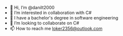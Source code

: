 - 👋 Hi, I’m @danilt2000
- 👀 I’m interested in collaboration with C#
- 🌱 I have a bachelor's degree in software engineering
- 💞️ I’m looking to collaborate on C#
- 📫 How to reach me loker2356@outlook.com

<!---
danilt2000/danilt2000 is a ✨ special ✨ repository because its `README.md` (this file) appears on your GitHub profile.
You can click the Preview link to take a look at your changes.
--->
